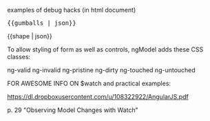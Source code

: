   examples of debug hacks (in html document)

  <pre>{{gumballs | json}}</pre>
  {{shape | json}}

To allow styling of form as well as controls, ngModel adds these CSS classes:

ng-valid
ng-invalid
ng-pristine
ng-dirty
ng-touched
ng-untouched

FOR AWESOME INFO ON $watch and practical examples:

https://dl.dropboxusercontent.com/u/108322922/AngularJS.pdf

p. 29 "Observing Model Changes with Watch"